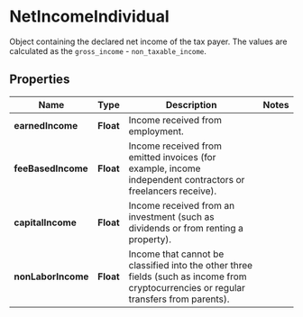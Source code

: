 

# NetIncomeIndividual

Object containing the declared net income of the tax payer. The values are calculated as the `gross_income` - `non_taxable_income`.

## Properties

| Name | Type | Description | Notes |
|------------ | ------------- | ------------- | -------------|
|**earnedIncome** | **Float** | Income received from employment. |  |
|**feeBasedIncome** | **Float** | Income received from emitted invoices (for example, income independent contractors or freelancers receive). |  |
|**capitalIncome** | **Float** | Income received from an investment (such as dividends or from renting a property). |  |
|**nonLaborIncome** | **Float** | Income that cannot be classified into the other three fields (such as income from cryptocurrencies or regular transfers from parents). |  |



